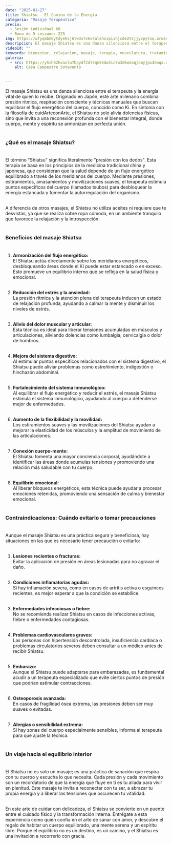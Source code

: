 ```yaml
---
date: "2025-01-27"
title: Shiatsu - El Camino de la Energía
categoria: "Masaje Terapéutico"
precio:
  - Sesión individual 60
  - Bono de 5 sesiones 225
img: https://wfyqmbm6ytdyek5j6tw3x7v6x4alehcvpiinjcde2tsjjyxpytxq.arweave.net/sXEGBZ7Ex4IrqfTtu_6-vwCyHFV6ENSIZNTklOLvxO8
descripcion: El masaje Shiatsu es una danza silenciosa entre el terapeuta y la energía vital de quien lo recibe.
videoId: ""
keywords: bienestar, relajacion, masaje, terapia, musculatura, tratamiento muscular, descanso, insomnio, estres, cansancio, contracturas, energetico, terapia china
galeria:
  - src: https://y5ih62hxaulu7bpydf2d7rqm5kdw3ic7w3d6w5aqjcmyjpx4bnqa.arweave.net/x1B_aPcFF0-F-Bl0P8YM6odtoF-2x-t0EEiZhL78C2A
    alt: Casa Campestre Sotavento

  
---
```


El masaje Shiatsu es una danza silenciosa entre el terapeuta y la energía vital de quien lo recibe. Originado en Japón, este arte milenario combina presión rítmica, respiración consciente y técnicas manuales que buscan equilibrar el flujo energético del cuerpo, conocido como Ki. En sintonía con la filosofía de cuidArteconArte, el Shiatsu no solo alivia dolencias físicas, sino que invita a una reconexión profunda con el bienestar integral, donde cuerpo, mente y espíritu se armonizan en perfecta unión. <br><br>

### ¿Qué es el masaje Shiatsu? <br><br>

El término "Shiatsu" significa literalmente "presión con los dedos". Esta terapia se basa en los principios de la medicina tradicional china y japonesa, que consideran que la salud depende de un flujo energético equilibrado a través de los meridianos del cuerpo. Mediante presiones, estiramientos, amasamientos y movilizaciones suaves, el terapeuta estimula puntos específicos del cuerpo (llamados tsubos) para desbloquear la energía estancada y fomentar la autorregulación del organismo. <br><br>

A diferencia de otros masajes, el Shiatsu no utiliza aceites ni requiere que te desvistas, ya que se realiza sobre ropa cómoda, en un ambiente tranquilo que favorece la relajación y la introspección. <br><br>

### Beneficios del masaje Shiatsu <br><br>

1. **Armonización del flujo energético:** <br>
El Shiatsu actúa directamente sobre los meridianos energéticos, desbloqueando áreas donde el Ki puede estar estancado o en exceso. Esto promueve un equilibrio interno que se refleja en la salud física y emocional. <br><br>

2. **Reducción del estrés y la ansiedad:** <br>
La presión rítmica y la atención plena del terapeuta inducen un estado de relajación profunda, ayudando a calmar la mente y disminuir los niveles de estrés. <br><br>

3. **Alivio del dolor muscular y articular:** <br>
Esta técnica es ideal para liberar tensiones acumuladas en músculos y articulaciones, aliviando dolencias como lumbalgia, cervicalgia o dolor de hombros. <br><br>

4. **Mejora del sistema digestivo:** <br>
Al estimular puntos específicos relacionados con el sistema digestivo, el Shiatsu puede aliviar problemas como estreñimiento, indigestión o hinchazón abdominal. <br><br>

5. **Fortalecimiento del sistema inmunológico:** <br>
Al equilibrar el flujo energético y reducir el estrés, el masaje Shiatsu estimula el sistema inmunológico, ayudando al cuerpo a defenderse mejor de enfermedades. <br><br>

6. **Aumento de la flexibilidad y la movilidad:** <br>
Los estiramientos suaves y las movilizaciones del Shiatsu ayudan a mejorar la elasticidad de los músculos y la amplitud de movimiento de las articulaciones. <br><br>

7. **Conexión cuerpo-mente:** <br>
El Shiatsu fomenta una mayor conciencia corporal, ayudándote a identificar las áreas donde acumulas tensiones y promoviendo una relación más saludable con tu cuerpo. <br><br>

8. **Equilibrio emocional:** <br>
Al liberar bloqueos energéticos, esta técnica puede ayudar a procesar emociones retenidas, promoviendo una sensación de calma y bienestar emocional. <br><br>

### Contraindicaciones: Cuándo evitarlo o tomar precauciones <br><br>

Aunque el masaje Shiatsu es una práctica segura y beneficiosa, hay situaciones en las que es necesario tener precaución o evitarlo: <br><br>

1. **Lesiones recientes o fracturas:** <br>
Evitar la aplicación de presión en áreas lesionadas para no agravar el daño. <br><br>

2. **Condiciones inflamatorias agudas:** <br>
Si hay inflamación severa, como en casos de artritis activa o esguinces recientes, es mejor esperar a que la condición se estabilice. <br><br>

3. **Enfermedades infecciosas o fiebre:** <br>
No se recomienda realizar Shiatsu en casos de infecciones activas, fiebre o enfermedades contagiosas. <br><br>

4. **Problemas cardiovasculares graves:** <br>
Las personas con hipertensión descontrolada, insuficiencia cardíaca o problemas circulatorios severos deben consultar a un médico antes de recibir Shiatsu. <br><br>

5. **Embarazo:** <br>
Aunque el Shiatsu puede adaptarse para embarazadas, es fundamental acudir a un terapeuta especializado que evite ciertos puntos de presión que podrían estimular contracciones. <br><br>

6. **Osteoporosis avanzada:** <br>
En casos de fragilidad ósea extrema, las presiones deben ser muy suaves o evitadas. <br><br>

7. **Alergias o sensibilidad extrema:** <br>
Si hay zonas del cuerpo especialmente sensibles, informa al terapeuta para que ajuste la técnica. <br><br>

### Un viaje hacia el equilibrio interior <br><br>

El Shiatsu no es solo un masaje; es una práctica de sanación que respira con tu cuerpo y escucha lo que necesita. Cada presión y cada movimiento son un recordatorio de que la energía que fluye en ti es tu aliada para vivir en plenitud. Este masaje te invita a reconectar con tu ser, a abrazar tu propia energía y a liberar las tensiones que oscurecen tu vitalidad. <br><br>

En este arte de cuidar con delicadeza, el Shiatsu se convierte en un puente entre el cuidado físico y la transformación interna. Entrégate a esta experiencia como quien confía en el arte de sanar con amor, y descubre el regalo de habitar un cuerpo equilibrado, una mente serena y un espíritu libre. Porque el equilibrio no es un destino, es un camino, y el Shiatsu es una invitación a recorrerlo con gracia. <br><br>